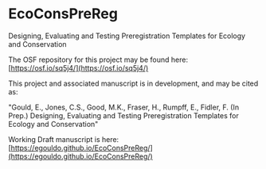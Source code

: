 # EcoConsPreReg

Designing, Evaluating and Testing Preregistration Templates for Ecology and Conservation

The OSF repository for this project may be found here: [https://osf.io/sq5j4/](https://osf.io/sq5j4/)

This project and associated manuscript is in development, and may be cited as:

"Gould, E., Jones, C.S., Good, M.K., Fraser, H., Rumpff, E., Fidler, F. (In Prep.) Designing, Evaluating and Testing Preregistration Templates for Ecology and Conservation"

Working Draft manuscript is here: [https://egouldo.github.io/EcoConsPreReg/](https://egouldo.github.io/EcoConsPreReg/)
